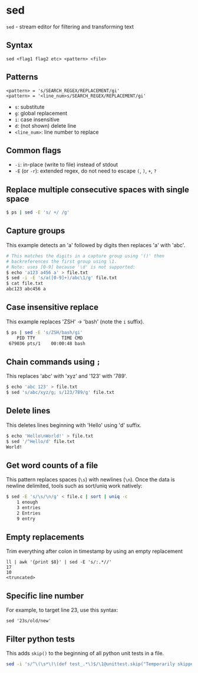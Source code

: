 # sed

`sed` - stream editor for filtering and transforming text

## Syntax
```
sed <flag1 flag2 etc> <pattern> <file>
```

## Patterns
```
<pattern> = 's/SEARCH_REGEX/REPLACEMENT/gi'
<pattern> = '<line_num>s/SEARCH_REGEX/REPLACEMENT/gi'
```
- `s`: substitute
- `g`: global replacement
- `i`: case insensitive
- `d`: (not shown) delete line
- `<line_num>`: line number to replace

## Common flags
- `-i`: in-place (write to file) instead of stdout
- `-E` (or `-r`): extended regex, do not need to escape `(`, `)`, `+`, `?`

## Replace multiple consecutive spaces with single space
```bash
$ ps | sed -E 's/ +/ /g'
```

## Capture groups
This example detects an 'a' followed by digits then replaces 'a' with 'abc'.

```bash
# This matches the digits in a capture group using '()' then
# backreferences the first group using \1.
# Note: uses [0-9] because '\d' is not supported:
$ echo 'a123 a456 a' > file.txt
$ sed -i -E 's/a([0-9]+)/abc\1/g' file.txt
$ cat file.txt
abc123 abc456 a
```

## Case insensitive replace
This example replaces 'ZSH' -> 'bash' (note the `i` suffix).
```bash
$ ps | sed -E 's/ZSH/bash/gi'
    PID TTY          TIME CMD
 679036 pts/1    00:00:48 bash
```

## Chain commands using `;`
This replaces 'abc' with 'xyz' and '123' with '789'.
```bash
$ echo 'abc 123' > file.txt
$ sed 's/abc/xyz/g; s/123/789/g' file.txt
```

## Delete lines
This deletes lines beginning with 'Hello' using 'd' suffix.
```bash
$ echo 'Hello\nWorld!' > file.txt
$ sed '/^Hello/d' file.txt
World!
```

## Get word counts of a file
This pattern replaces spaces (`\s`) with newlines (`\n`). Once the data is newline delimited, tools such as sort/uniq work natively:
```bash
$ sed -E 's/\s/\n/g' < file.c | sort | uniq -c
    1 enough
    3 entries
    2 Entries
    9 entry
```

## Empty replacements
Trim everything after colon in timestamp by using an empty replacement
```
ll | awk '{print $8}' | sed -E 's/:.*//'
17
10
<truncated>
```

## Specific line number
For example, to target line 23, use this syntax:
```
sed '23s/old/new'
```

## Filter python tests
This adds `skip()` to the beginning of all python unit tests in a file.
```bash
sed -i 's/^\(\s*\)\(def test_.*\)$/\1@unittest.skip("Temporarily skipped")\n\1\2/' your_file.py
```

